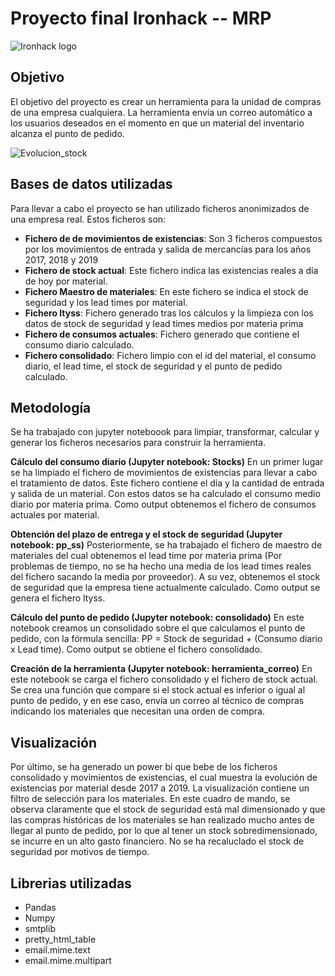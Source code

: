 # Proyecto final Ironhack -- MRP

![Ironhack logo](https://i.imgur.com/1QgrNNw.png)

## Objetivo
 El objetivo del proyecto es crear un herramienta para la unidad de compras de una empresa cualquiera. La herramienta envía un correo automático a los usuarios deseados en el momento en que un material del inventario alcanza el punto de pedido. 
 
 ![Evolucion_stock](https://www.pdcahome.com/wp-content/uploads/2013/10/evolucion-stock.jpg)
 
 ## Bases de datos utilizadas
 Para llevar a cabo el proyecto se han utilizado ficheros anonimizados de una empresa real. Estos ficheros son:

 * **Fichero de de movimientos de existencias**: Son 3 ficheros compuestos por los movimientos de entrada y salida de mercancías para los años 2017, 2018 y 2019
 * **Fichero de stock actual**: Este fichero indica las existencias reales a día de hoy por material.
 * **Fichero Maestro de materiales**: En este fichero se indica el stock de seguridad y los lead times por material.
 * **Fichero ltyss**: Fichero generado tras los cálculos y la limpieza con los datos de stock de seguridad y lead times medios por materia prima
 * **Fichero de consumos actuales**: Fichero generado que contiene el consumo diario calculado.
 * **Fichero consolidado**: Fichero limpio con el id del material, el consumo diario, el lead time, el stock de seguridad y el punto de pedido calculado.
 
 ## Metodología
 
 Se ha trabajado con jupyter noteboook para limpiar, transformar, calcular y generar los ficheros necesarios para construir la herramienta.
 
 **Cálculo del consumo diario (Jupyter notebook: Stocks)**
 En un primer lugar se ha limpiado el fichero de movimientos de existencias para llevar a cabo el tratamiento de datos. Este fichero contiene el día y la cantidad de entrada y salida de un material. Con estos datos se ha calculado el consumo medio diario por materia prima. Como output obtenemos el fichero de consumos actuales por material.

**Obtención del plazo de entrega y el stock de seguridad (Jupyter notebook: pp_ss)**
Posteriormente, se ha trabajado el fichero de maestro de materiales del cual obtenemos el lead time por materia prima (Por problemas de tiempo, no se ha hecho una media de los lead times reales del fichero sacando la media por proveedor). A su vez, obtenemos el stock de seguridad que la empresa tiene actualmente calculado. Como output se genera el fichero ltyss.

**Cálculo del punto de pedido (Jupyter notebook: consolidado)**
En este notebook creamos un consolidado sobre el que calculamos el punto de pedido, con la fórmula sencilla:
PP = Stock de seguridad + (Consumo diario x Lead time). 
Como output se obtiene el fichero consolidado. 

**Creación de la herramienta (Jupyter notebook: herramienta_correo)**
En este notebook se carga el fichero consolidado y el fichero de stock actual. Se crea una función que compare si el stock actual es inferior o igual al punto de pedido, y en ese caso, envía un correo al técnico de compras indicando los materiales que necesitan una orden de compra. 

## Visualización

Por último, se ha generado un power bi que bebe de los ficheros consolidado y movimientos de existencias, el cual muestra la evolución de existencias por material desde 2017 a 2019. La visualización contiene un filtro de selección para los materiales. En este cuadro de mando, se observa claramente que el stock de seguridad está mal dimensionado y que las compras históricas de los materiales se han realizado mucho antes de llegar al punto de pedido, por lo que al tener un stock sobredimensionado, se incurre en un alto gasto financiero. No se ha recaluclado el stock de seguridad por motivos de tiempo. 

## Librerias utilizadas

+ Pandas
+ Numpy
+ smtplib
+ pretty_html_table
+ email.mime.text
+ email.mime.multipart
